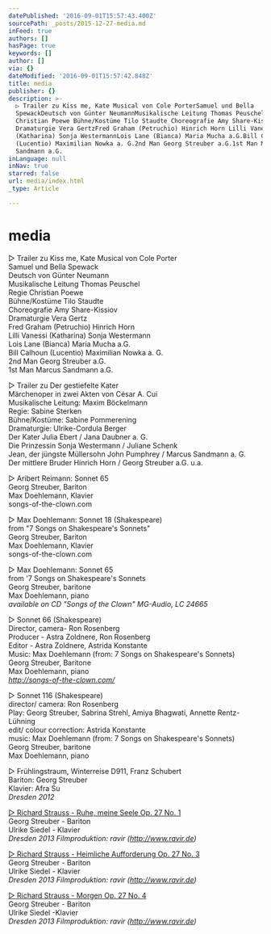 ```yaml
---
datePublished: '2016-09-01T15:57:43.400Z'
sourcePath: _posts/2015-12-27-media.md
inFeed: true
authors: []
hasPage: true
keywords: []
author: []
via: {}
dateModified: '2016-09-01T15:57:42.848Z'
title: media
publisher: {}
description: >-
  ▷ Trailer zu Kiss me, Kate Musical von Cole PorterSamuel und Bella
  SpewackDeutsch von Günter NeumannMusikalische Leitung Thomas Peuschel Regie
  Christian Poewe Bühne/Kostüme Tilo Staudte Choreografie Amy Share-Kissiov
  Dramaturgie Vera GertzFred Graham (Petruchio) Hinrich Horn Lilli Vanessi
  (Katharina) Sonja WestermannLois Lane (Bianca) Maria Mucha a.G.Bill Calhoun
  (Lucentio) Maximilian Nowka a. G.2nd Man Georg Streuber a.G.1st Man Marcus
  Sandmann a.G.
inLanguage: null
inNav: true
starred: false
url: media/index.html
_type: Article

---
```

# media

▷ Trailer zu Kiss me, Kate Musical von Cole Porter  
Samuel und Bella Spewack  
Deutsch von Günter Neumann  
Musikalische Leitung Thomas Peuschel   
Regie Christian Poewe   
Bühne/Kostüme Tilo Staudte   
Choreografie Amy Share-Kissiov   
Dramaturgie Vera Gertz  
Fred Graham (Petruchio) Hinrich Horn   
Lilli Vanessi (Katharina) Sonja Westermann  
Lois Lane (Bianca) Maria Mucha a.G.  
Bill Calhoun (Lucentio) Maximilian Nowka a. G.  
2nd Man Georg Streuber a.G.  
1st Man Marcus Sandmann a.G.

▷ Trailer zu Der gestiefelte Kater   
Märchenoper in zwei Akten von César A. Cui   
Musikalische Leitung: Maxim Böckelmann   
Regie: Sabine Sterken   
Bühne/Kostüme: Sabine Pommerening   
Dramaturgie: Ulrike-Cordula Berger   
Der Kater Julia Ebert / Jana Daubner a. G.  
Die Prinzessin Sonja Westermann / Juliane Schenk  
Jean, der jüngste Müllersohn John Pumphrey / Marcus Sandmann a. G.   
Der mittlere Bruder Hinrich Horn / Georg Streuber a.G. u.a.

▷ Aribert Reimann: Sonnet 65   
Georg Streuber, Bariton  
Max Doehlemann, Klavier   
songs-of-the-clown.com

▷ Max Doehlemann: Sonnet 18 (Shakespeare)   
from "7 Songs on Shakespeare's Sonnets"   
Georg Streuber, Bariton  
Max Doehlemann, Klavier   
songs-of-the-clown.com

▷ Max Doehlemann: Sonnet 65   
from '7 Songs on Shakespeare's Sonnets   
Georg Streuber, baritone   
Max Doehlemann, piano   
_available on CD "Songs of the Clown" MG-Audio, LC 24665_

▷ Sonnet 66 (Shakespeare)  
Director, camera- Ron Rosenberg   
Producer - Astra Zoldnere, Ron Rosenberg   
Editor - Astra Zoldnere, Astrida Konstante   
Music: Max Doehlemann (from: 7 Songs on Shakespeare's Sonnets)   
Georg Streuber, Baritone  
Max Doehlemann, piano  
_http://songs-of-the-clown.com/_

▷ Sonnet 116 (Shakespeare)   
director/ camera: Ron Rosenberg   
Play: Georg Streuber, Sabrina Strehl, Amiya Bhagwati, Annette Rentz-Lühning   
edit/ colour correction: Astrida Konstante   
music: Max Doehlemann (from: 7 Songs on Shakespeare's Sonnets)   
Georg Streuber, baritone   
Max Doehlemann, piano

▷ Frühlingstraum, Winterreise D911, Franz Schubert   
Bariton: Georg Streuber   
Klavier: Afra Su  
_Dresden 2012_

[▷ Richard Strauss - Ruhe, meine Seele Op. 27 No. 1][0]  
Georg Streuber - Bariton   
Ulrike Siedel - Klavier   
_Dresden 2013 Filmproduktion: ravir (http://www.ravir.de)_

[▷ Richard Strauss - Heimliche Aufforderung Op. 27 No. 3 ][1]  
Georg Streuber - Bariton   
Ulrike Siedel - Klavier   
_Dresden 2013 Filmproduktion: ravir (http://www.ravir.de)_

[▷ Richard Strauss - Morgen Op. 27 No. 4][2]  
Georg Streuber - Bariton  
Ulrike Siedel -Klavier   
_Dresden 2013 Filmproduktion: ravir (http://www.ravir.de)_

[0]: https://youtu.be/NGQRsWLf8rM
[1]: https://youtu.be/NqxbCg41o2M
[2]: https://youtu.be/uGAon0z2YcM